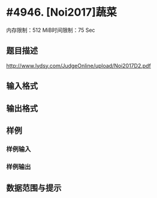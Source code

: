 # #4946. [Noi2017]蔬菜

内存限制：512 MiB时间限制：75 Sec

## 题目描述

 http://www.lydsy.com/JudgeOnline/upload/Noi2017D2.pdf

## 输入格式

## 输出格式

## 样例

### 样例输入

### 样例输出

## 数据范围与提示

